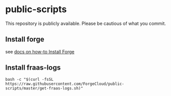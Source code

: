 # public-scripts

This repository is publicly available.
Please be cautious of what you commit.

Install forge
-------------

see [docs on how-to Install Forge](https://docs.forgeblocks.com/how-tos/install-forge/index.html)

Install fraas-logs
------------------

```
bash -c "$(curl -fsSL https://raw.githubusercontent.com/ForgeCloud/public-scripts/master/get-fraas-logs.sh)"
```
